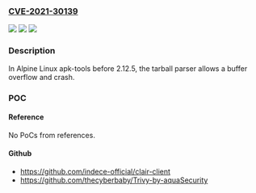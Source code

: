 ### [CVE-2021-30139](https://cve.mitre.org/cgi-bin/cvename.cgi?name=CVE-2021-30139)
![](https://img.shields.io/static/v1?label=Product&message=n%2Fa&color=blue)
![](https://img.shields.io/static/v1?label=Version&message=n%2Fa&color=blue)
![](https://img.shields.io/static/v1?label=Vulnerability&message=n%2Fa&color=brighgreen)

### Description

In Alpine Linux apk-tools before 2.12.5, the tarball parser allows a buffer overflow and crash.

### POC

#### Reference
No PoCs from references.

#### Github
- https://github.com/indece-official/clair-client
- https://github.com/thecyberbaby/Trivy-by-aquaSecurity

